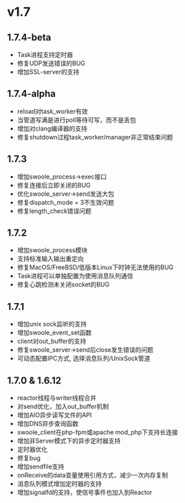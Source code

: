 # v1.7

1.7.4-beta
----
* Task进程支持定时器
* 修复UDP发送错误的BUG
* 增加SSL-server的支持

1.7.4-alpha
-----
* reload对task_worker有效
* 当管道写满是进行poll等待可写，而不是丢包
* 增加对clang编译器的支持
* 修复shutdown过程task_worker/manager非正常结束问题

1.7.3
----
* 增加swoole_process->exec接口
* 修复连接后立即关闭的BUG
* 优化swoole_server->send发送大包
* 修复dispatch_mode = 3不生效问题
* 修复length_check错误问题

1.7.2
----
* 增加swoole_process模块
* 支持标准输入输出重定向
* 修复MacOS/FreeBSD/低版本Linux下时钟无法使用的BUG
* Task进程可以单独配置为使用消息队列通信
* 修复心跳检测未关闭socket的BUG


1.7.1
----
* 增加unix sock监听的支持
* 增加swoole_event_set函数
* client对out_buffer的支持
* 修复swoole_server->send后close发生错误的问题
* 可动态配置IPC方式, 选择消息队列/UnixSock管道

1.7.0 & 1.6.12
----
* reactor线程与writer线程合并
* 对send优化，加入out_buffer机制
* 增加AIO异步读写文件的API
* 增加DNS异步查询函数
* swoole_client在php-fpm或apache mod_php下支持长连接
* 增加非Server模式下的异步定时器支持
* 定时器优化
* 修复bug
* 增加sendfile支持
* onReceive的data变量使用引用方式，减少一次内存复制
* 消息队列模式增加定时器的支持
* 增加signalfd的支持，使信号事件也加入到Reactor


